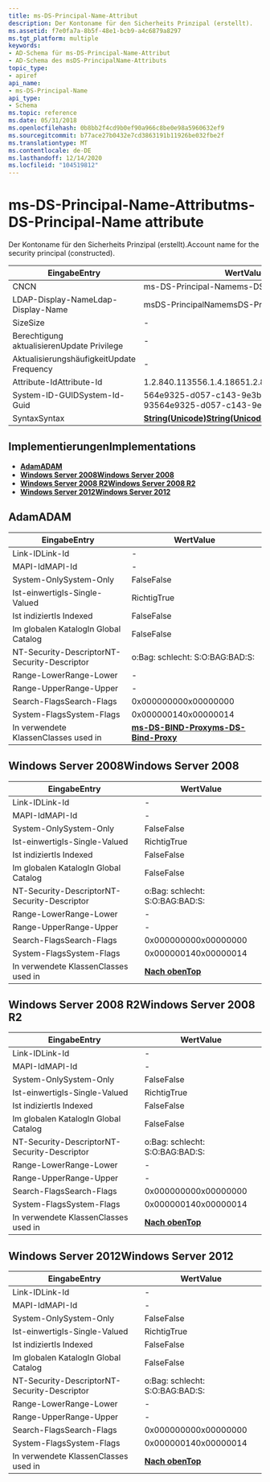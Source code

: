 ```yaml
---
title: ms-DS-Principal-Name-Attribut
description: Der Kontoname für den Sicherheits Prinzipal (erstellt).
ms.assetid: f7e0fa7a-8b5f-48e1-bcb9-a4c6879a8297
ms.tgt_platform: multiple
keywords:
- AD-Schema für ms-DS-Principal-Name-Attribut
- AD-Schema des msDS-PrincipalName-Attributs
topic_type:
- apiref
api_name:
- ms-DS-Principal-Name
api_type:
- Schema
ms.topic: reference
ms.date: 05/31/2018
ms.openlocfilehash: 0b8bb2f4cd9b0ef90a966c8be0e98a5960632ef9
ms.sourcegitcommit: b77ace27b0432e7cd3863191b11926be032fbe2f
ms.translationtype: MT
ms.contentlocale: de-DE
ms.lasthandoff: 12/14/2020
ms.locfileid: "104519812"
---
```

# <a name="ms-ds-principal-name-attribute"></a><span data-ttu-id="de245-105">ms-DS-Principal-Name-Attribut</span><span class="sxs-lookup"><span data-stu-id="de245-105">ms-DS-Principal-Name attribute</span></span>

<span data-ttu-id="de245-106">Der Kontoname für den Sicherheits Prinzipal (erstellt).</span><span class="sxs-lookup"><span data-stu-id="de245-106">Account name for the security principal (constructed).</span></span>



| <span data-ttu-id="de245-107">Eingabe</span><span class="sxs-lookup"><span data-stu-id="de245-107">Entry</span></span> | <span data-ttu-id="de245-108">Wert</span><span class="sxs-lookup"><span data-stu-id="de245-108">Value</span></span> |
|-------------------|---------------------------------------------|
| <span data-ttu-id="de245-109">CN</span><span class="sxs-lookup"><span data-stu-id="de245-109">CN</span></span>                | <span data-ttu-id="de245-110">ms-DS-Principal-Name</span><span class="sxs-lookup"><span data-stu-id="de245-110">ms-DS-Principal-Name</span></span>                        |
| <span data-ttu-id="de245-111">LDAP-Display-Name</span><span class="sxs-lookup"><span data-stu-id="de245-111">Ldap-Display-Name</span></span> | <span data-ttu-id="de245-112">msDS-PrincipalName</span><span class="sxs-lookup"><span data-stu-id="de245-112">msDS-PrincipalName</span></span>                          |
| <span data-ttu-id="de245-113">Size</span><span class="sxs-lookup"><span data-stu-id="de245-113">Size</span></span>              | \-                                          |
| <span data-ttu-id="de245-114">Berechtigung aktualisieren</span><span class="sxs-lookup"><span data-stu-id="de245-114">Update Privilege</span></span>  | \-                                          |
| <span data-ttu-id="de245-115">Aktualisierungshäufigkeit</span><span class="sxs-lookup"><span data-stu-id="de245-115">Update Frequency</span></span>  | \-                                          |
| <span data-ttu-id="de245-116">Attribute-Id</span><span class="sxs-lookup"><span data-stu-id="de245-116">Attribute-Id</span></span>      | <span data-ttu-id="de245-117">1.2.840.113556.1.4.1865</span><span class="sxs-lookup"><span data-stu-id="de245-117">1.2.840.113556.1.4.1865</span></span>                     |
| <span data-ttu-id="de245-118">System-ID-GUID</span><span class="sxs-lookup"><span data-stu-id="de245-118">System-Id-Guid</span></span>    | <span data-ttu-id="de245-119">564e9325-d057-c143-9e3b-4f 9e5ef46f 93</span><span class="sxs-lookup"><span data-stu-id="de245-119">564e9325-d057-c143-9e3b-4f9e5ef46f93</span></span>        |
| <span data-ttu-id="de245-120">Syntax</span><span class="sxs-lookup"><span data-stu-id="de245-120">Syntax</span></span>            | [<span data-ttu-id="de245-121">**String(Unicode)**</span><span class="sxs-lookup"><span data-stu-id="de245-121">**String(Unicode)**</span></span>](s-string-unicode.md) |



## <a name="implementations"></a><span data-ttu-id="de245-122">Implementierungen</span><span class="sxs-lookup"><span data-stu-id="de245-122">Implementations</span></span>

-   [<span data-ttu-id="de245-123">**Adam**</span><span class="sxs-lookup"><span data-stu-id="de245-123">**ADAM**</span></span>](#adam)
-   [<span data-ttu-id="de245-124">**Windows Server 2008**</span><span class="sxs-lookup"><span data-stu-id="de245-124">**Windows Server 2008**</span></span>](#windows-server-2008)
-   [<span data-ttu-id="de245-125">**Windows Server 2008 R2**</span><span class="sxs-lookup"><span data-stu-id="de245-125">**Windows Server 2008 R2**</span></span>](#windows-server-2008-r2)
-   [<span data-ttu-id="de245-126">**Windows Server 2012**</span><span class="sxs-lookup"><span data-stu-id="de245-126">**Windows Server 2012**</span></span>](#windows-server-2012)

## <a name="adam"></a><span data-ttu-id="de245-127">Adam</span><span class="sxs-lookup"><span data-stu-id="de245-127">ADAM</span></span>



| <span data-ttu-id="de245-128">Eingabe</span><span class="sxs-lookup"><span data-stu-id="de245-128">Entry</span></span> | <span data-ttu-id="de245-129">Wert</span><span class="sxs-lookup"><span data-stu-id="de245-129">Value</span></span> |
|------------------------|---------------------------------------------------------|
| <span data-ttu-id="de245-130">Link-ID</span><span class="sxs-lookup"><span data-stu-id="de245-130">Link-Id</span></span>                | \-                                                      |
| <span data-ttu-id="de245-131">MAPI-Id</span><span class="sxs-lookup"><span data-stu-id="de245-131">MAPI-Id</span></span>                | \-                                                      |
| <span data-ttu-id="de245-132">System-Only</span><span class="sxs-lookup"><span data-stu-id="de245-132">System-Only</span></span>            | <span data-ttu-id="de245-133">False</span><span class="sxs-lookup"><span data-stu-id="de245-133">False</span></span>                                                   |
| <span data-ttu-id="de245-134">Ist-einwertig</span><span class="sxs-lookup"><span data-stu-id="de245-134">Is-Single-Valued</span></span>       | <span data-ttu-id="de245-135">Richtig</span><span class="sxs-lookup"><span data-stu-id="de245-135">True</span></span>                                                    |
| <span data-ttu-id="de245-136">Ist indiziert</span><span class="sxs-lookup"><span data-stu-id="de245-136">Is Indexed</span></span>             | <span data-ttu-id="de245-137">False</span><span class="sxs-lookup"><span data-stu-id="de245-137">False</span></span>                                                   |
| <span data-ttu-id="de245-138">Im globalen Katalog</span><span class="sxs-lookup"><span data-stu-id="de245-138">In Global Catalog</span></span>      | <span data-ttu-id="de245-139">False</span><span class="sxs-lookup"><span data-stu-id="de245-139">False</span></span>                                                   |
| <span data-ttu-id="de245-140">NT-Security-Descriptor</span><span class="sxs-lookup"><span data-stu-id="de245-140">NT-Security-Descriptor</span></span> | <span data-ttu-id="de245-141">o:Bag: schlecht: S:</span><span class="sxs-lookup"><span data-stu-id="de245-141">O:BAG:BAD:S:</span></span>                                            |
| <span data-ttu-id="de245-142">Range-Lower</span><span class="sxs-lookup"><span data-stu-id="de245-142">Range-Lower</span></span>            | \-                                                      |
| <span data-ttu-id="de245-143">Range-Upper</span><span class="sxs-lookup"><span data-stu-id="de245-143">Range-Upper</span></span>            | \-                                                      |
| <span data-ttu-id="de245-144">Search-Flags</span><span class="sxs-lookup"><span data-stu-id="de245-144">Search-Flags</span></span>           | <span data-ttu-id="de245-145">0x00000000</span><span class="sxs-lookup"><span data-stu-id="de245-145">0x00000000</span></span>                                              |
| <span data-ttu-id="de245-146">System-Flags</span><span class="sxs-lookup"><span data-stu-id="de245-146">System-Flags</span></span>           | <span data-ttu-id="de245-147">0x00000014</span><span class="sxs-lookup"><span data-stu-id="de245-147">0x00000014</span></span>                                              |
| <span data-ttu-id="de245-148">In verwendete Klassen</span><span class="sxs-lookup"><span data-stu-id="de245-148">Classes used in</span></span>        | [<span data-ttu-id="de245-149">**ms-DS-BIND-Proxy**</span><span class="sxs-lookup"><span data-stu-id="de245-149">**ms-DS-Bind-Proxy**</span></span>](c-msds-bindproxy.md)<br/> |



## <a name="windows-server-2008"></a><span data-ttu-id="de245-150">Windows Server 2008</span><span class="sxs-lookup"><span data-stu-id="de245-150">Windows Server 2008</span></span>



| <span data-ttu-id="de245-151">Eingabe</span><span class="sxs-lookup"><span data-stu-id="de245-151">Entry</span></span> | <span data-ttu-id="de245-152">Wert</span><span class="sxs-lookup"><span data-stu-id="de245-152">Value</span></span> |
|------------------------|---------------------------------|
| <span data-ttu-id="de245-153">Link-ID</span><span class="sxs-lookup"><span data-stu-id="de245-153">Link-Id</span></span>                | \-                              |
| <span data-ttu-id="de245-154">MAPI-Id</span><span class="sxs-lookup"><span data-stu-id="de245-154">MAPI-Id</span></span>                | \-                              |
| <span data-ttu-id="de245-155">System-Only</span><span class="sxs-lookup"><span data-stu-id="de245-155">System-Only</span></span>            | <span data-ttu-id="de245-156">False</span><span class="sxs-lookup"><span data-stu-id="de245-156">False</span></span>                           |
| <span data-ttu-id="de245-157">Ist-einwertig</span><span class="sxs-lookup"><span data-stu-id="de245-157">Is-Single-Valued</span></span>       | <span data-ttu-id="de245-158">Richtig</span><span class="sxs-lookup"><span data-stu-id="de245-158">True</span></span>                            |
| <span data-ttu-id="de245-159">Ist indiziert</span><span class="sxs-lookup"><span data-stu-id="de245-159">Is Indexed</span></span>             | <span data-ttu-id="de245-160">False</span><span class="sxs-lookup"><span data-stu-id="de245-160">False</span></span>                           |
| <span data-ttu-id="de245-161">Im globalen Katalog</span><span class="sxs-lookup"><span data-stu-id="de245-161">In Global Catalog</span></span>      | <span data-ttu-id="de245-162">False</span><span class="sxs-lookup"><span data-stu-id="de245-162">False</span></span>                           |
| <span data-ttu-id="de245-163">NT-Security-Descriptor</span><span class="sxs-lookup"><span data-stu-id="de245-163">NT-Security-Descriptor</span></span> | <span data-ttu-id="de245-164">o:Bag: schlecht: S:</span><span class="sxs-lookup"><span data-stu-id="de245-164">O:BAG:BAD:S:</span></span>                    |
| <span data-ttu-id="de245-165">Range-Lower</span><span class="sxs-lookup"><span data-stu-id="de245-165">Range-Lower</span></span>            | \-                              |
| <span data-ttu-id="de245-166">Range-Upper</span><span class="sxs-lookup"><span data-stu-id="de245-166">Range-Upper</span></span>            | \-                              |
| <span data-ttu-id="de245-167">Search-Flags</span><span class="sxs-lookup"><span data-stu-id="de245-167">Search-Flags</span></span>           | <span data-ttu-id="de245-168">0x00000000</span><span class="sxs-lookup"><span data-stu-id="de245-168">0x00000000</span></span>                      |
| <span data-ttu-id="de245-169">System-Flags</span><span class="sxs-lookup"><span data-stu-id="de245-169">System-Flags</span></span>           | <span data-ttu-id="de245-170">0x00000014</span><span class="sxs-lookup"><span data-stu-id="de245-170">0x00000014</span></span>                      |
| <span data-ttu-id="de245-171">In verwendete Klassen</span><span class="sxs-lookup"><span data-stu-id="de245-171">Classes used in</span></span>        | [<span data-ttu-id="de245-172">**Nach oben**</span><span class="sxs-lookup"><span data-stu-id="de245-172">**Top**</span></span>](c-top.md)<br/> |



## <a name="windows-server-2008-r2"></a><span data-ttu-id="de245-173">Windows Server 2008 R2</span><span class="sxs-lookup"><span data-stu-id="de245-173">Windows Server 2008 R2</span></span>



| <span data-ttu-id="de245-174">Eingabe</span><span class="sxs-lookup"><span data-stu-id="de245-174">Entry</span></span> | <span data-ttu-id="de245-175">Wert</span><span class="sxs-lookup"><span data-stu-id="de245-175">Value</span></span> |
|------------------------|---------------------------------|
| <span data-ttu-id="de245-176">Link-ID</span><span class="sxs-lookup"><span data-stu-id="de245-176">Link-Id</span></span>                | \-                              |
| <span data-ttu-id="de245-177">MAPI-Id</span><span class="sxs-lookup"><span data-stu-id="de245-177">MAPI-Id</span></span>                | \-                              |
| <span data-ttu-id="de245-178">System-Only</span><span class="sxs-lookup"><span data-stu-id="de245-178">System-Only</span></span>            | <span data-ttu-id="de245-179">False</span><span class="sxs-lookup"><span data-stu-id="de245-179">False</span></span>                           |
| <span data-ttu-id="de245-180">Ist-einwertig</span><span class="sxs-lookup"><span data-stu-id="de245-180">Is-Single-Valued</span></span>       | <span data-ttu-id="de245-181">Richtig</span><span class="sxs-lookup"><span data-stu-id="de245-181">True</span></span>                            |
| <span data-ttu-id="de245-182">Ist indiziert</span><span class="sxs-lookup"><span data-stu-id="de245-182">Is Indexed</span></span>             | <span data-ttu-id="de245-183">False</span><span class="sxs-lookup"><span data-stu-id="de245-183">False</span></span>                           |
| <span data-ttu-id="de245-184">Im globalen Katalog</span><span class="sxs-lookup"><span data-stu-id="de245-184">In Global Catalog</span></span>      | <span data-ttu-id="de245-185">False</span><span class="sxs-lookup"><span data-stu-id="de245-185">False</span></span>                           |
| <span data-ttu-id="de245-186">NT-Security-Descriptor</span><span class="sxs-lookup"><span data-stu-id="de245-186">NT-Security-Descriptor</span></span> | <span data-ttu-id="de245-187">o:Bag: schlecht: S:</span><span class="sxs-lookup"><span data-stu-id="de245-187">O:BAG:BAD:S:</span></span>                    |
| <span data-ttu-id="de245-188">Range-Lower</span><span class="sxs-lookup"><span data-stu-id="de245-188">Range-Lower</span></span>            | \-                              |
| <span data-ttu-id="de245-189">Range-Upper</span><span class="sxs-lookup"><span data-stu-id="de245-189">Range-Upper</span></span>            | \-                              |
| <span data-ttu-id="de245-190">Search-Flags</span><span class="sxs-lookup"><span data-stu-id="de245-190">Search-Flags</span></span>           | <span data-ttu-id="de245-191">0x00000000</span><span class="sxs-lookup"><span data-stu-id="de245-191">0x00000000</span></span>                      |
| <span data-ttu-id="de245-192">System-Flags</span><span class="sxs-lookup"><span data-stu-id="de245-192">System-Flags</span></span>           | <span data-ttu-id="de245-193">0x00000014</span><span class="sxs-lookup"><span data-stu-id="de245-193">0x00000014</span></span>                      |
| <span data-ttu-id="de245-194">In verwendete Klassen</span><span class="sxs-lookup"><span data-stu-id="de245-194">Classes used in</span></span>        | [<span data-ttu-id="de245-195">**Nach oben**</span><span class="sxs-lookup"><span data-stu-id="de245-195">**Top**</span></span>](c-top.md)<br/> |



## <a name="windows-server-2012"></a><span data-ttu-id="de245-196">Windows Server 2012</span><span class="sxs-lookup"><span data-stu-id="de245-196">Windows Server 2012</span></span>



| <span data-ttu-id="de245-197">Eingabe</span><span class="sxs-lookup"><span data-stu-id="de245-197">Entry</span></span> | <span data-ttu-id="de245-198">Wert</span><span class="sxs-lookup"><span data-stu-id="de245-198">Value</span></span> |
|------------------------|---------------------------------|
| <span data-ttu-id="de245-199">Link-ID</span><span class="sxs-lookup"><span data-stu-id="de245-199">Link-Id</span></span>                | \-                              |
| <span data-ttu-id="de245-200">MAPI-Id</span><span class="sxs-lookup"><span data-stu-id="de245-200">MAPI-Id</span></span>                | \-                              |
| <span data-ttu-id="de245-201">System-Only</span><span class="sxs-lookup"><span data-stu-id="de245-201">System-Only</span></span>            | <span data-ttu-id="de245-202">False</span><span class="sxs-lookup"><span data-stu-id="de245-202">False</span></span>                           |
| <span data-ttu-id="de245-203">Ist-einwertig</span><span class="sxs-lookup"><span data-stu-id="de245-203">Is-Single-Valued</span></span>       | <span data-ttu-id="de245-204">Richtig</span><span class="sxs-lookup"><span data-stu-id="de245-204">True</span></span>                            |
| <span data-ttu-id="de245-205">Ist indiziert</span><span class="sxs-lookup"><span data-stu-id="de245-205">Is Indexed</span></span>             | <span data-ttu-id="de245-206">False</span><span class="sxs-lookup"><span data-stu-id="de245-206">False</span></span>                           |
| <span data-ttu-id="de245-207">Im globalen Katalog</span><span class="sxs-lookup"><span data-stu-id="de245-207">In Global Catalog</span></span>      | <span data-ttu-id="de245-208">False</span><span class="sxs-lookup"><span data-stu-id="de245-208">False</span></span>                           |
| <span data-ttu-id="de245-209">NT-Security-Descriptor</span><span class="sxs-lookup"><span data-stu-id="de245-209">NT-Security-Descriptor</span></span> | <span data-ttu-id="de245-210">o:Bag: schlecht: S:</span><span class="sxs-lookup"><span data-stu-id="de245-210">O:BAG:BAD:S:</span></span>                    |
| <span data-ttu-id="de245-211">Range-Lower</span><span class="sxs-lookup"><span data-stu-id="de245-211">Range-Lower</span></span>            | \-                              |
| <span data-ttu-id="de245-212">Range-Upper</span><span class="sxs-lookup"><span data-stu-id="de245-212">Range-Upper</span></span>            | \-                              |
| <span data-ttu-id="de245-213">Search-Flags</span><span class="sxs-lookup"><span data-stu-id="de245-213">Search-Flags</span></span>           | <span data-ttu-id="de245-214">0x00000000</span><span class="sxs-lookup"><span data-stu-id="de245-214">0x00000000</span></span>                      |
| <span data-ttu-id="de245-215">System-Flags</span><span class="sxs-lookup"><span data-stu-id="de245-215">System-Flags</span></span>           | <span data-ttu-id="de245-216">0x00000014</span><span class="sxs-lookup"><span data-stu-id="de245-216">0x00000014</span></span>                      |
| <span data-ttu-id="de245-217">In verwendete Klassen</span><span class="sxs-lookup"><span data-stu-id="de245-217">Classes used in</span></span>        | [<span data-ttu-id="de245-218">**Nach oben**</span><span class="sxs-lookup"><span data-stu-id="de245-218">**Top**</span></span>](c-top.md)<br/> |



 

 





